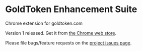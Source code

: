 GoldToken Enhancement Suite
======

Chrome extension for goldtoken.com

Version 1 released. Get it from [the Chrome web store][store].

Please file bugs/feature requests on the [project issues page][issues].

[issues]: http://github.org/cpetosky/gtoken/issues
[store]: https://chrome.google.com/webstore/detail/nfhccmmejdmainhbeecjhihjliomhfah